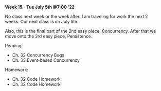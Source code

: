 **Week 15 - Tue July 5th @7:00 '22**

No class next week or the week after. I am traveling for work the next 2 weeks. Our next class is on July 5th.

Also, this is the final part of the 2nd easy piece, Concurrency.  After that we move onto the 3rd easy piece, Persistence.

Reading:

- Ch. 32 Concurrency Bugs
- Ch. 33 Event-based Concurrency

Homework:

- Ch. 32 Code Homework
- Ch. 33 Code Homework
